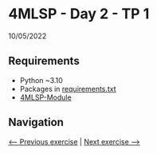 # 4MLSP - Day 2 - TP 1
10/05/2022

## Requirements
- Python ~3.10
- Packages in [requirements.txt](https://github.com/EmpireDemocratiqueDuPoulpe/Cours-IA/blob/main/4MLSP/Day2-TP1/requirements.txt)
- [4MLSP-Module](https://github.com/EmpireDemocratiqueDuPoulpe/Cours-IA/tree/main/4MLSP/4MLSP-Module)

## Navigation
[<-- Previous exercise](https://github.com/EmpireDemocratiqueDuPoulpe/Cours-IA/tree/main/4MLSP/Day1-TP1) | [Next exercise -->](https://github.com/EmpireDemocratiqueDuPoulpe/Cours-IA/tree/main/4MLSP/Day3-TP1)
